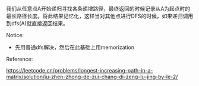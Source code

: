 我们从任意点A开始递归寻找各条递增路径，最终返回的时候记录从A为起点时的最长路径长度。将此结果记忆化，这样当对其他点进行DFS的时候，如果递归调用到dfs(A)就直接返回结果。

Notice:

- 先用普通dfs解决，然后在此基础上用memorization

Reference:

https://leetcode.cn/problems/longest-increasing-path-in-a-matrix/solution/ju-zhen-zhong-de-zui-chang-di-zeng-lu-jing-by-le-2/
